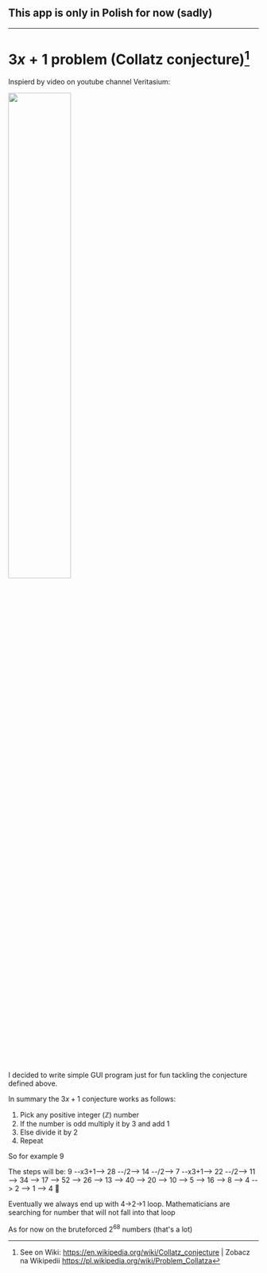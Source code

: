 ## This app is only in Polish for now (sadly)

------------

# $3x+1$ problem (Collatz conjecture)[^wiki]

Inspierd by video on youtube channel Veritasium:

[<img src="https://img.youtube.com/vi/094y1Z2wpJg/sddefault.jpg" width="50%">](https://www.youtube.com/watch?v=094y1Z2wpJg)

[//]: # (https://www.youtube.com/watch?v=094y1Z2wpJg)

I decided to write simple GUI program just for fun tackling the conjecture defined above.

In summary the $3x+1$ conjecture works as follows:
1. Pick any positive integer ($\mathbb{Z}$) number
2. If the number is odd multiply it by 3 and add 1
3. Else divide it by 2
4. Repeat

So for example 9

The steps will be:
9 --x3+1--> 28 --/2--> 14 --/2--> 7 --x3+1--> 22 --/2--> 11 --> 34 --> 17 --> 52 --> 26 --> 13 --> 40 --> 20 --> 10 --> 5 --> 16 --> 8 --> 4 --> 2 --> 1 --> 4 🔁

Eventually we always end up with 4->2->1 loop. Mathematicians are searching for number that will not fall into that loop

As for now on the bruteforced $2^68$ numbers (that's a lot)

[^wiki]: See on Wiki: https://en.wikipedia.org/wiki/Collatz_conjecture | Zobacz na Wikipedii https://pl.wikipedia.org/wiki/Problem_Collatza